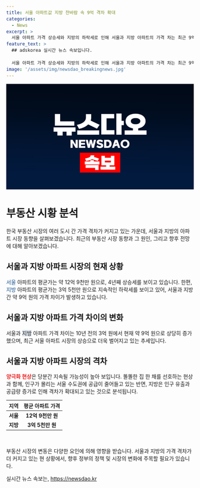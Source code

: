 ```yaml
---
title: 서울 아파트값 지방 찬바람 속 9억 격차 확대
categories:
  - News
excerpt: >
  서울 아파트 가격 상승세와 지방의 하락세로 인해 서울과 지방 아파트의 가격 차는 최근 9억 원에 이르렀다. 부산 아파트 미분양 현황과 거래 감소도 이슈로 지목되고 있다. 지난 10년간 서울 집값 상승으로 인한 양극화 현상과 지역 간 인구 이동으로 인한 공급 차이가 격차를 더 벌이고 있다. 부동산R114의 윤지해 팀장은 현 정부의 다주택자 중과로 양극화가 더 강화되고 있다고 지적하며 양극화 현상은 계속될 가능성이 있다고 전망했다.
feature_text: >
  ## adskorea 실시간 뉴스 속보입니다.

  서울 아파트 가격 상승세와 지방의 하락세로 인해 서울과 지방 아파트의 가격 차는 최근 9억 원에 이르렀다. 부산 아파트 미분양 현황과 거래 감소도 이슈로 지목되고 있다. 지난 10년간 서울 집값 상승으로 인한 양극화 현상과 지역 간 인구 이동으로 인한 공급 차이가 격차를 더 벌이고 있다. 부동산R114의 윤지해 팀장은 현 정부의 다주택자 중과로 양극화가 더 강화되고 있다고 지적하며 양극화 현상은 계속될 가능성이 있다고 전망했다.
image: '/assets/img/newsdao_breakingnews.jpg'
---
```


<p><img src="/assets/img/newsdao_breakingnews.jpg" alt="adskorea 속보" /></p>

<h1>부동산 시황 분석</h1>

<p data-ke-size="size16">한국 부동산 시장의 여러 도시 간 가격 격차가 커지고 있는 가운데, 서울과 지방의 아파트 시장 동향을 살펴보겠습니다. 최근의 부동산 시장 동향과 그 원인, 그리고 향후 전망에 대해 알아보겠습니다.</p>

<h2 data-ke-size="size26">서울과 지방 아파트 시장의 현재 상황</h2>

<p><span style="color: #1a5490;">서울</span> 아파트의 평균가는 약 12억 9천만 원으로, 4년째 상승세를 보이고 있습니다. 한편, <span style="color: #1a5490;">지방</span> 아파트의 평균가는 3억 5천만 원으로 지속적인 하락세를 보이고 있어, 서울과 지방 간 약 9억 원의 가격 차이가 발생하고 있습니다.</p>

<h2 data-ke-size="size26">서울과 지방 아파트 가격 차이의 변화</h2>

<p>서울과 <span style="background-color: #21538527;">지방</span> 아파트 가격 차이는 10년 전의 3억 원에서 현재 약 9억 원으로 상당히 증가했으며, 최근 서울 아파트 시장의 상승으로 더욱 벌어지고 있는 추세입니다.</p>

<h2 data-ke-size="size26">서울과 지방 아파트 시장의 격차</h2>

<p><b><span style="color: #ee2323;">양극화 현상</span></b>은 당분간 지속될 가능성이 높아 보입니다. 똘똘한 집 한 채를 선호하는 현상과 함께, 인구가 몰리는 서울 수도권에 공급이 줄어들고 있는 반면, 지방은 인구 유출과 공급량 증가로 인해 격차가 확대되고 있는 것으로 분석됩니다.</p>

<table>
    <thead>
        <tr>
            <th>지역</th>
            <th>평균 아파트 가격</th>
        </tr>
    </thead>
    <tbody>
        <tr>
            <td><b>서울</b></td>
            <td style="text-align: center; height: 17px;"><b>12억 9천만 원</b></td>
        </tr>
        <tr>
            <td><b>지방</b></td>
            <td style="text-align: center; height: 17px;"><b>3억 5천만 원</b></td>
        </tr>
    </tbody>
</table>

<p data-ke-size="size16">&nbsp;</p>

<p>부동산 시장의 변동은 다양한 요인에 의해 영향을 받습니다. 서울과 지방의 가격 격차가 더 커지고 있는 현 상황에서, 향후 정부의 정책 및 시장의 변화에 주목할 필요가 있습니다.</p>
실시간 뉴스 속보는, <a href="https://newsdao.kr" rel="dofollow">https://newsdao.kr</a>


